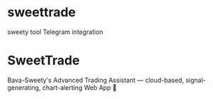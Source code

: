 # sweettrade
sweety tool  Telegram integration
# SweetTrade

Bava-Sweety's Advanced Trading Assistant — cloud-based, signal-generating, chart-alerting Web App 💖
